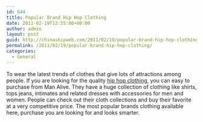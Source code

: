 ```yaml
---
id: 644
title: Popular Brand Hip Hop Clothing
date: 2011-02-19T12:55:08+00:00
author: admin
layout: post
guid: http://chinashipweb.com/2011/02/19/popular-brand-hip-hop-clothing/
permalink: /2011/02/19/popular-brand-hip-hop-clothing/
categories:
  - General
---
```

To wear the latest trends of clothes that give lots of attractions among people. If you are looking for the quality [hip hop clothing](http://www.manalive.com/), you can easy to purchase from Man Alive. They have a huge collection of clothing like shirts, tops jeans, intimates and related dresses with accessories for men and women. People can check out their cloth collections and buy their favorite at a very competitive price. The most popular brands clothing available here, purchase you are looking for and looks smarter.